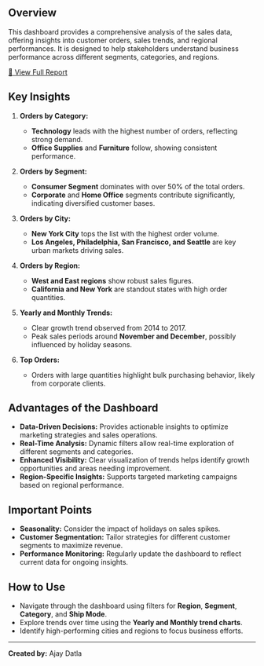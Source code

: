## Overview
This dashboard provides a comprehensive analysis of the sales data, offering insights into customer orders, sales trends, and regional performances. It is designed to help stakeholders understand business performance across different segments, categories, and regions.

[📄 View Full Report](./Orders_Report_by_Ajay_Datla.pdf)

## Key Insights

1. **Orders by Category:**
   - **Technology** leads with the highest number of orders, reflecting strong demand.
   - **Office Supplies** and **Furniture** follow, showing consistent performance.

2. **Orders by Segment:**
   - **Consumer Segment** dominates with over 50% of the total orders.
   - **Corporate** and **Home Office** segments contribute significantly, indicating diversified customer bases.

3. **Orders by City:**
   - **New York City** tops the list with the highest order volume.
   - **Los Angeles, Philadelphia, San Francisco, and Seattle** are key urban markets driving sales.

4. **Orders by Region:**
   - **West and East regions** show robust sales figures.
   - **California and New York** are standout states with high order quantities.

5. **Yearly and Monthly Trends:**
   - Clear growth trend observed from 2014 to 2017.
   - Peak sales periods around **November and December**, possibly influenced by holiday seasons.

6. **Top Orders:**
   - Orders with large quantities highlight bulk purchasing behavior, likely from corporate clients.

## Advantages of the Dashboard

- **Data-Driven Decisions:** Provides actionable insights to optimize marketing strategies and sales operations.
- **Real-Time Analysis:** Dynamic filters allow real-time exploration of different segments and categories.
- **Enhanced Visibility:** Clear visualization of trends helps identify growth opportunities and areas needing improvement.
- **Region-Specific Insights:** Supports targeted marketing campaigns based on regional performance.

## Important Points

- **Seasonality:** Consider the impact of holidays on sales spikes.
- **Customer Segmentation:** Tailor strategies for different customer segments to maximize revenue.
- **Performance Monitoring:** Regularly update the dashboard to reflect current data for ongoing insights.

## How to Use
- Navigate through the dashboard using filters for **Region**, **Segment**, **Category**, and **Ship Mode**.
- Explore trends over time using the **Yearly and Monthly trend charts**.
- Identify high-performing cities and regions to focus business efforts.

---

**Created by:** Ajay Datla
